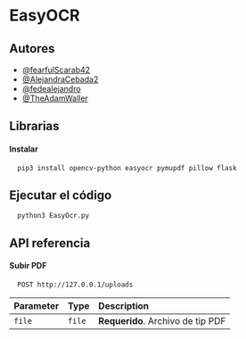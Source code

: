 
# EasyOCR

## Autores

- [@fearfulScarab42](https://www.github.com/fearfulScarab42)
- [@AlejandraCebada2](https://www.github.com/AlejandraCebada2)
- [@fedealejandro](https://www.github.com/fedealejandro)
- [@TheAdamWaller](https://www.github.com/TheAdamWaller)



## Librarias


#### Instalar

```
  pip3 install opencv-python easyocr pymupdf pillow flask
```
## Ejecutar el código


```
  python3 EasyOcr.py
```
## API referencia

#### Subir PDF

```http
  POST http://127.0.0.1/uploads
```

| Parameter | Type     | Description                |
| :-------- | :------- | :------------------------- |
| `file` | `file` | **Requerido**. Archivo de tip PDF |


